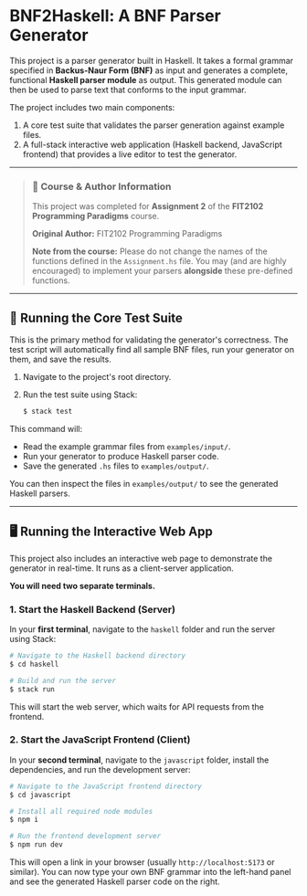 # BNF2Haskell: A BNF Parser Generator

This project is a parser generator built in Haskell. It takes a formal grammar specified in **Backus-Naur Form (BNF)** as input and generates a complete, functional **Haskell parser module** as output. This generated module can then be used to parse text that conforms to the input grammar.

The project includes two main components:

1.  A core test suite that validates the parser generation against example files.
2.  A full-stack interactive web application (Haskell backend, JavaScript frontend) that provides a live editor to test the generator.

-----

> ### 📜 Course & Author Information
>
> This project was completed for **Assignment 2** of the **FIT2102 Programming Paradigms** course.
>
> **Original Author:** FIT2102 Programming Paradigms
>
> **Note from the course:** Please do not change the names of the functions defined in the `Assignment.hs` file. You may (and are highly encouraged) to implement your parsers **alongside** these pre-defined functions.

-----

## 🧪 Running the Core Test Suite

This is the primary method for validating the generator's correctness. The test script will automatically find all sample BNF files, run your generator on them, and save the results.

1.  Navigate to the project's root directory.

2.  Run the test suite using Stack:

    ```bash
    $ stack test
    ```

This command will:

  * Read the example grammar files from `examples/input/`.
  * Run your generator to produce Haskell parser code.
  * Save the generated `.hs` files to `examples/output/`.

You can then inspect the files in `examples/output/` to see the generated Haskell parsers.

-----

## 🖥️ Running the Interactive Web App

This project also includes an interactive web page to demonstrate the generator in real-time. It runs as a client-server application.

**You will need two separate terminals.**

### 1\. Start the Haskell Backend (Server)

In your **first terminal**, navigate to the `haskell` folder and run the server using Stack:

```bash
# Navigate to the Haskell backend directory
$ cd haskell

# Build and run the server
$ stack run
```

This will start the web server, which waits for API requests from the frontend.

### 2\. Start the JavaScript Frontend (Client)

In your **second terminal**, navigate to the `javascript` folder, install the dependencies, and run the development server:

```bash
# Navigate to the JavaScript frontend directory
$ cd javascript

# Install all required node modules
$ npm i

# Run the frontend development server
$ npm run dev
```

This will open a link in your browser (usually `http://localhost:5173` or similar). You can now type your own BNF grammar into the left-hand panel and see the generated Haskell parser code on the right.